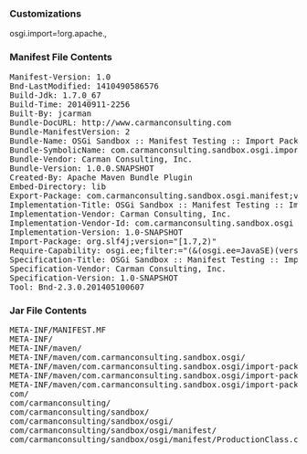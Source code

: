 ### Customizations
osgi.import=!org.apache.*,*

### Manifest File Contents
<pre>
Manifest-Version: 1.0
Bnd-LastModified: 1410490586576
Build-Jdk: 1.7.0_67
Build-Time: 20140911-2256
Built-By: jcarman
Bundle-DocURL: http://www.carmanconsulting.com
Bundle-ManifestVersion: 2
Bundle-Name: OSGi Sandbox :: Manifest Testing :: Import Package
Bundle-SymbolicName: com.carmanconsulting.sandbox.osgi.import-package
Bundle-Vendor: Carman Consulting, Inc.
Bundle-Version: 1.0.0.SNAPSHOT
Created-By: Apache Maven Bundle Plugin
Embed-Directory: lib
Export-Package: com.carmanconsulting.sandbox.osgi.manifest;version="1.0.0"
Implementation-Title: OSGi Sandbox :: Manifest Testing :: Import Package
Implementation-Vendor: Carman Consulting, Inc.
Implementation-Vendor-Id: com.carmanconsulting.sandbox.osgi
Implementation-Version: 1.0-SNAPSHOT
Import-Package: org.slf4j;version="[1.7,2)"
Require-Capability: osgi.ee;filter:="(&(osgi.ee=JavaSE)(version=1.7))"
Specification-Title: OSGi Sandbox :: Manifest Testing :: Import Package
Specification-Vendor: Carman Consulting, Inc.
Specification-Version: 1.0-SNAPSHOT
Tool: Bnd-2.3.0.201405100607
</pre>

### Jar File Contents
<pre>
META-INF/MANIFEST.MF
META-INF/
META-INF/maven/
META-INF/maven/com.carmanconsulting.sandbox.osgi/
META-INF/maven/com.carmanconsulting.sandbox.osgi/import-package/
META-INF/maven/com.carmanconsulting.sandbox.osgi/import-package/pom.properties
META-INF/maven/com.carmanconsulting.sandbox.osgi/import-package/pom.xml
com/
com/carmanconsulting/
com/carmanconsulting/sandbox/
com/carmanconsulting/sandbox/osgi/
com/carmanconsulting/sandbox/osgi/manifest/
com/carmanconsulting/sandbox/osgi/manifest/ProductionClass.class
</pre>